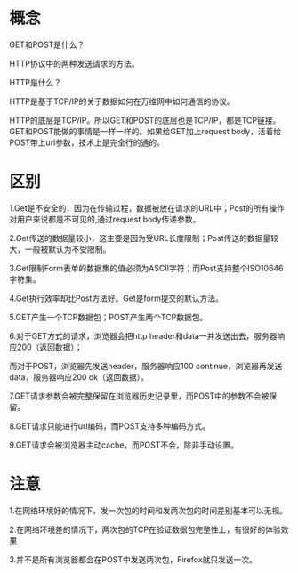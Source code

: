 



# 概念

GET和POST是什么？

HTTP协议中的两种发送请求的方法。

HTTP是什么？

HTTP是基于TCP/IP的关于数据如何在万维网中如何通信的协议。

HTTP的底层是TCP/IP。所以GET和POST的底层也是TCP/IP，都是TCP链接。GET和POST能做的事情是一样一样的。如果给GET加上request body，活着给POST带上url参数，技术上是完全行的通的。 

# 区别

1.Get是不安全的，因为在传输过程，数据被放在请求的URL中；Post的所有操作对用户来说都是不可见的,通过request body传递参数。

2.Get传送的数据量较小，这主要是因为受URL长度限制；Post传送的数据量较大，一般被默认为不受限制。

3.Get限制Form表单的数据集的值必须为ASCII字符；而Post支持整个ISO10646字符集。

4.Get执行效率却比Post方法好。Get是form提交的默认方法。

5.GET产生一个TCP数据包；POST产生两个TCP数据包。

6.对于GET方式的请求，浏览器会把http header和data一并发送出去，服务器响应200（返回数据）；

而对于POST，浏览器先发送header，服务器响应100 continue，浏览器再发送data，服务器响应200 ok（返回数据）。

7.GET请求参数会被完整保留在浏览器历史记录里，而POST中的参数不会被保留。

8.GET请求只能进行url编码，而POST支持多种编码方式。

9.GET请求会被浏览器主动cache，而POST不会，除非手动设置。



# 注意

1.在网络环境好的情况下，发一次包的时间和发两次包的时间差别基本可以无视。

2.在网络环境差的情况下，两次包的TCP在验证数据包完整性上，有很好的体验效果

3.并不是所有浏览器都会在POST中发送两次包，Firefox就只发送一次。
